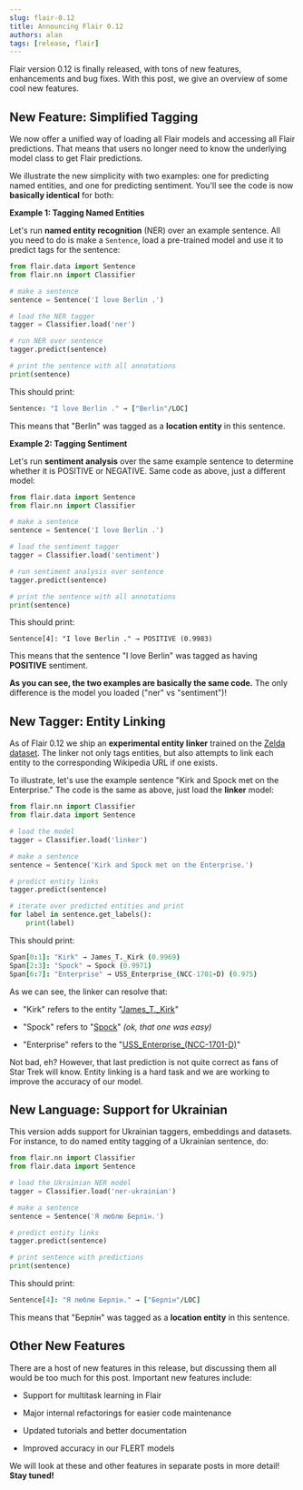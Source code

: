 ```yaml
---
slug: flair-0.12
title: Announcing Flair 0.12
authors: alan
tags: [release, flair]
---
```


Flair version 0.12 is finally released, with tons of new features, enhancements and bug fixes. With this post, we give an overview of some cool new features.

<!--truncate-->

## New Feature: Simplified Tagging

We now offer a unified way of loading all Flair models and accessing all Flair predictions. That means that users no longer need to know the underlying model class to get Flair predictions.

We illustrate the new simplicity with two examples: one for predicting named entities, and one for predicting sentiment. You'll see the code is now **basically identical** for both:

**Example 1: Tagging Named Entities**

Let's run **named entity recognition** (NER) over an example sentence. All you need to do is make a `Sentence`, load a pre-trained model and use it to predict tags for the sentence:

```python
from flair.data import Sentence
from flair.nn import Classifier

# make a sentence
sentence = Sentence('I love Berlin .')

# load the NER tagger
tagger = Classifier.load('ner')

# run NER over sentence
tagger.predict(sentence)

# print the sentence with all annotations
print(sentence)
```

This should print:

```coffeescript
Sentence: "I love Berlin ." → ["Berlin"/LOC]
```

This means that "Berlin" was tagged as a **location entity** in this sentence.

**Example 2: Tagging Sentiment**

Let's run **sentiment analysis** over the same example sentence to determine whether it is POSITIVE or NEGATIVE. Same code as above, just a different model:

```python
from flair.data import Sentence
from flair.nn import Classifier

# make a sentence
sentence = Sentence('I love Berlin .')

# load the sentiment tagger
tagger = Classifier.load('sentiment')

# run sentiment analysis over sentence
tagger.predict(sentence)

# print the sentence with all annotations
print(sentence)
```

This should print:

```console
Sentence[4]: "I love Berlin ." → POSITIVE (0.9983)
```

This means that the sentence "I love Berlin" was tagged as having **POSITIVE** sentiment.

**As you can see, the two examples are basically the same code.** The only difference is the model you loaded ("ner" vs "sentiment")!

## New Tagger: Entity Linking

As of Flair 0.12 we ship an **experimental entity linker** trained on the [Zelda dataset](https://github.com/flairNLP/zelda). The linker not only tags entities, but also attempts to link each entity to the corresponding Wikipedia URL if one exists.

To illustrate, let's use the example sentence "Kirk and Spock met on the Enterprise." The code is the same as above, just load the **linker** model:

```python
from flair.nn import Classifier
from flair.data import Sentence

# load the model
tagger = Classifier.load('linker')

# make a sentence
sentence = Sentence('Kirk and Spock met on the Enterprise.')

# predict entity links
tagger.predict(sentence)

# iterate over predicted entities and print
for label in sentence.get_labels():
    print(label)
```

This should print:

```coffeescript
Span[0:1]: "Kirk" → James_T._Kirk (0.9969)
Span[2:3]: "Spock" → Spock (0.9971)
Span[6:7]: "Enterprise" → USS_Enterprise_(NCC-1701-D) (0.975)
```

As we can see, the linker can resolve that:

* "Kirk" refers to the entity "[James\_T.\_Kirk](https://en.wikipedia.org/wiki/James_T._Kirk)"
    
* "Spock" refers to "[Spock](https://en.wikipedia.org/wiki/Spock)" *(ok, that one was easy)*
    
* "Enterprise" refers to the "[USS\_Enterprise\_(NCC-1701-D)](https://en.wikipedia.org/wiki/USS_Enterprise_(NCC-1701-D))"
    

Not bad, eh? However, that last prediction is not quite correct as fans of Star Trek will know. Entity linking is a hard task and we are working to improve the accuracy of our model.

## New Language: Support for Ukrainian

This version adds support for Ukrainian taggers, embeddings and datasets. For instance, to do named entity tagging of a Ukrainian sentence, do:

```python
from flair.nn import Classifier
from flair.data import Sentence

# load the Ukrainian NER model
tagger = Classifier.load('ner-ukrainian')

# make a sentence
sentence = Sentence('Я люблю Берлін.')

# predict entity links
tagger.predict(sentence)

# print sentence with predictions
print(sentence)
```

This should print:

```coffeescript
Sentence[4]: "Я люблю Берлін." → ["Берлін"/LOC]
```

This means that "Берлін" was tagged as a **location entity** in this sentence.

## Other New Features

There are a host of new features in this release, but discussing them all would be too much for this post. Important new features include:

* Support for multitask learning in Flair
    
* Major internal refactorings for easier code maintenance
    
* Updated tutorials and better documentation
    
* Improved accuracy in our FLERT models
    

We will look at these and other features in separate posts in more detail! **Stay tuned!**
